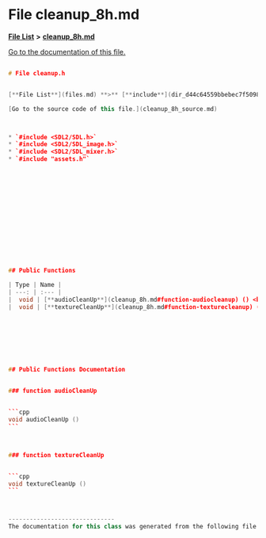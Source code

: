 
# File cleanup\_8h.md

[**File List**](files.md) **>** [**cleanup\_8h.md**](cleanup__8h_8md.md)

[Go to the documentation of this file.](cleanup__8h_8md.md) 


````cpp

# File cleanup.h


[**File List**](files.md) **>** [**include**](dir_d44c64559bbebec7f509842c48db8b23.md) **>** [**cleanup.h**](cleanup_8h.md)

[Go to the source code of this file.](cleanup_8h_source.md)



* `#include <SDL2/SDL.h>`
* `#include <SDL2/SDL_image.h>`
* `#include <SDL2/SDL_mixer.h>`
* `#include "assets.h"`















## Public Functions

| Type | Name |
| ---: | :--- |
|  void | [**audioCleanUp**](cleanup_8h.md#function-audiocleanup) () <br>_Cleans up the audio resources which were allocated memory in_ [_**run\_client.cpp**_](run__client_8cpp.md) _._ |
|  void | [**textureCleanUp**](cleanup_8h.md#function-texturecleanup) () <br>_Cleans graphics resources which were allocated memory in_ [_**run\_client.cpp**_](run__client_8cpp.md) _._ |








## Public Functions Documentation


### function audioCleanUp 


```cpp
void audioCleanUp () 
```



### function textureCleanUp 


```cpp
void textureCleanUp () 
```



------------------------------
The documentation for this class was generated from the following file `include/cleanup.h`
````

